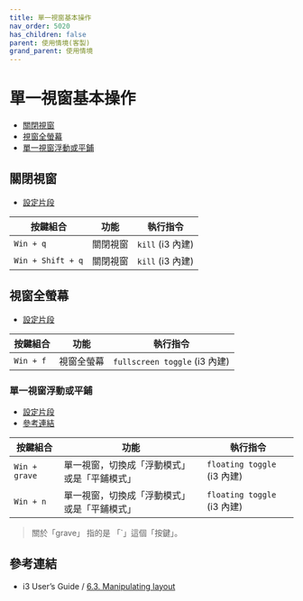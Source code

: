 ```yaml
---
title: 單一視窗基本操作
nav_order: 5020
has_children: false
parent: 使用情境(客製)
grand_parent: 使用情境
---
```



# 單一視窗基本操作

* [關閉視窗](#關閉視窗)
* [視窗全螢幕](#視窗全螢幕)
* [單一視窗浮動或平鋪](#單一視窗浮動或平鋪)


## 關閉視窗

* [設定片段](https://github.com/samwhelp/note-about-i3wm/blob/gh-pages/_demo/config/i3wm-config/main/config/i3/gen/i3wm-gen-rc/Section/Subject/Window/Keybind/Close.conf)

| 按鍵組合          | 功能     | 執行指令         |
| ----------------- | -------- | ---------------- |
| `Win + q`         | 關閉視窗 | `kill` (i3 內建) |
| `Win + Shift + q` | 關閉視窗 | `kill` (i3 內建) |


## 視窗全螢幕

* [設定片段](https://github.com/samwhelp/note-about-i3wm/blob/gh-pages/_demo/config/i3wm-config/main/config/i3/gen/i3wm-gen-rc/Section/Subject/Window/Keybind/FullScreen.conf)

| 按鍵組合  | 功能       | 執行指令                      |
| --------- | ---------- | ----------------------------- |
| `Win + f` | 視窗全螢幕 | `fullscreen toggle` (i3 內建) |


### 單一視窗浮動或平鋪

* [設定片段](https://github.com/samwhelp/note-about-i3wm/blob/gh-pages/_demo/config/i3wm-config/main/config/i3/gen/i3wm-gen-rc/Section/Subject/Window/Keybind/FloatingToggle.conf)
* [參考連結](https://i3wm.org/docs/userguide.html#manipulating_layout)

| 按鍵組合      | 功能                                         | 執行指令                    |
| ------------- | -------------------------------------------- | --------------------------- |
| `Win + grave` | 單一視窗，切換成「浮動模式」或是「平鋪模式」 | `floating toggle` (i3 內建) |
| `Win + n`     | 單一視窗，切換成「浮動模式」或是「平鋪模式」 | `floating toggle` (i3 內建) |

> 關於「grave」 指的是 「`」這個「按鍵」。


## 參考連結

* i3 User’s Guide / [6.3. Manipulating layout](https://i3wm.org/docs/userguide.html#manipulating_layout)
